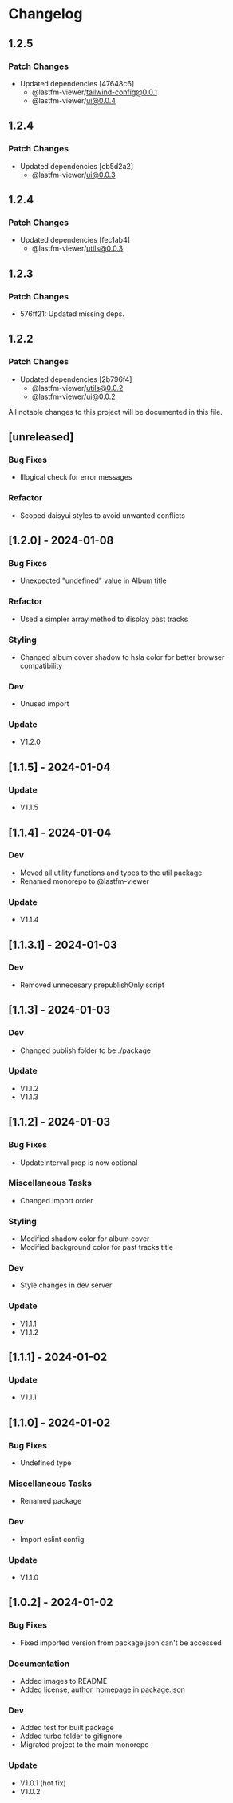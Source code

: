 # Changelog

## 1.2.5

### Patch Changes

-   Updated dependencies [47648c6]
    -   @lastfm-viewer/tailwind-config@0.0.1
    -   @lastfm-viewer/ui@0.0.4

## 1.2.4

### Patch Changes

-   Updated dependencies [cb5d2a2]
    -   @lastfm-viewer/ui@0.0.3

## 1.2.4

### Patch Changes

-   Updated dependencies [fec1ab4]
    -   @lastfm-viewer/utils@0.0.3

## 1.2.3

### Patch Changes

-   576ff21: Updated missing deps.

## 1.2.2

### Patch Changes

-   Updated dependencies [2b796f4]
    -   @lastfm-viewer/utils@0.0.2
    -   @lastfm-viewer/ui@0.0.2

All notable changes to this project will be documented in this file.

## [unreleased]

### Bug Fixes

-   Illogical check for error messages

### Refactor

-   Scoped daisyui styles to avoid unwanted conflicts

## [1.2.0] - 2024-01-08

### Bug Fixes

-   Unexpected "undefined" value in Album title

### Refactor

-   Used a simpler array method to display past tracks

### Styling

-   Changed album cover shadow to hsla color for better browser compatibility

### Dev

-   Unused import

### Update

-   V1.2.0

## [1.1.5] - 2024-01-04

### Update

-   V1.1.5

## [1.1.4] - 2024-01-04

### Dev

-   Moved all utility functions and types to the util package
-   Renamed monorepo to @lastfm-viewer

### Update

-   V1.1.4

## [1.1.3.1] - 2024-01-03

### Dev

-   Removed unnecesary prepublishOnly script

## [1.1.3] - 2024-01-03

### Dev

-   Changed publish folder to be ./package

### Update

-   V1.1.2
-   V1.1.3

## [1.1.2] - 2024-01-03

### Bug Fixes

-   UpdateInterval prop is now optional

### Miscellaneous Tasks

-   Changed import order

### Styling

-   Modified shadow color for album cover
-   Modified background color for past tracks title

### Dev

-   Style changes in dev server

### Update

-   V1.1.1
-   V1.1.2

## [1.1.1] - 2024-01-02

### Update

-   V1.1.1

## [1.1.0] - 2024-01-02

### Bug Fixes

-   Undefined type

### Miscellaneous Tasks

-   Renamed package

### Dev

-   Import eslint config

### Update

-   V1.1.0

## [1.0.2] - 2024-01-02

### Bug Fixes

-   Fixed imported version from package.json can't be accessed

### Documentation

-   Added images to README
-   Added license, author, homepage in package.json

### Dev

-   Added test for built package
-   Added turbo folder to gitignore
-   Migrated project to the main monorepo

### Update

-   V1.0.1 (hot fix)
-   V1.0.2

<!-- generated by git-cliff -->
